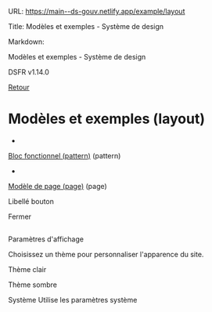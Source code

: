 URL:
https://main--ds-gouv.netlify.app/example/layout

Title:
Modèles et exemples - Système de design

Markdown:

Modèles et exemples - Système de design


DSFR v1.14.0


[Retour](../)


# Modèles et exemples (layout)


-
[Bloc fonctionnel (pattern)](pattern/) (pattern)


-
[Modèle de page (page)](page/) (page)


Libellé bouton


Fermer


##
Paramètres d'affichage


Choisissez un thème pour personnaliser l'apparence du site.


Thème clair


Thème sombre


Système
Utilise les paramètres système
